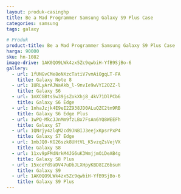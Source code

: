 ```yaml
---
layout: produk-casinghp
title: Be a Mad Programmer Samsung Galaxy S9 Plus Case
categories: samsung
tags: galaxy

# Produk
product-title: Be a Mad Programmer Samsung Galaxy S9 Plus Case
harga: 90000
sku: hn-1082
image-drive: 1AK0QO9LWk4zx5Zc9qwbiH-YfB9SjBo-6
gallery:
  - url: 1fUNGvCMe8oNXzcTatiV7vmAiOgqLT-FA
    title: Galaxy Note 8
  - url: 1URLyArAJWaAkb_l-9nvIe9wVYI2OZZ-l
    title: Galaxy S6
  - url: 1mXCGBtsSw39jsZokXhj8_4kV71DlPCb6
    title: Galaxy S6 Edge
  - url: 1nhaJzjk4E9eI2Z938JD0ALuQZC2tm9RB
    title: Galaxy S6 Edge Plus
  - url: 1wPQ-MkcJJnMm9fzLBx7FsAn6YQ8WEEFh
    title: Galaxy S7
  - url: 1QNrjy4zlqM2cd9JNBIJ3eejxKpsrPxP4
    title: Galaxy S7 Edge
  - url: 1mbJQ0-KG26szk8UHtVL_K5vzqZsVejVX
    title: Galaxy S8
  - url: 11xv9pFMdNrkM4JG6uK3WmjjmOiDeAB4g
    title: Galaxy S8 Plus
  - url: 15xceYd9aDV47uDbJLXHpyKBD8IZ6bsuH
    title: Galaxy S9
  - url: 1AK0QO9LWk4zx5Zc9qwbiH-YfB9SjBo-6
    title: Galaxy S9 Plus
---
```


